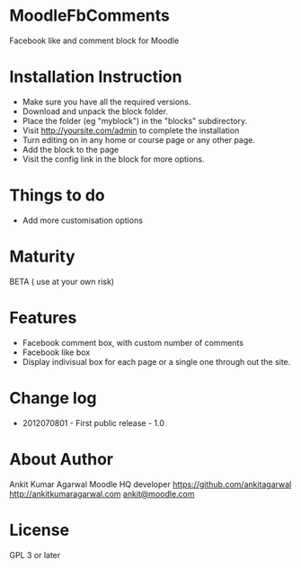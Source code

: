 MoodleFbComments
=====================

Facebook like and comment block for Moodle

Installation Instruction
=====================


* Make sure you have all the required versions.
* Download and unpack the block folder.
* Place the folder (eg "myblock") in the "blocks" subdirectory.
* Visit http://yoursite.com/admin to complete the installation
* Turn editing on in any home or course page or any other page.
* Add the block to the page
* Visit the config link in the block for more options.

Things to do
=====================
* Add more customisation options

Maturity
====================
BETA ( use at your own risk)

Features
====================
* Facebook comment box, with custom number of comments
* Facebook like box
* Display indivisual box for each page or a single one through out the site.

Change log
=====================
* 2012070801 - First public release - 1.0


About Author
=====================
Ankit Kumar Agarwal
Moodle HQ developer
https://github.com/ankitagarwal
http://ankitkumaragarwal.com
ankit@moodle.com

License
=====================

GPL 3 or later
